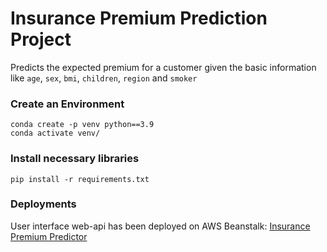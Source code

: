 # Insurance Premium Prediction Project

Predicts the expected premium for a customer given the basic information like `age`, `sex`, `bmi`, `children`, `region` and `smoker`

### Create an Environment

```
conda create -p venv python==3.9
conda activate venv/
```

### Install necessary libraries

```
pip install -r requirements.txt
```


### Deployments

User interface web-api has been deployed on AWS Beanstalk:
[Insurance Premium Predictor](http://insure-premium-env.eba-mimz6p2q.eu-north-1.elasticbeanstalk.com/)
